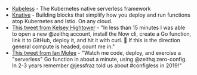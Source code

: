 - [Kubeless](https://kubeless.io/) - The Kubernetes native serverless framework
- [Knative](https://pivotal.io/knative) - Building blocks that simplify how you deploy and run functions atop Kubernetes and Istio. On any cloud.
- [This tweet from Kelsey Hightower](https://twitter.com/kelseyhightower/status/1131255370746290176) - "In less than 15 minutes I was able to open a new @zeithq account, install the Now cli, create a Go function, link it to GitHub, deploy it, and hit it with curl. 🤯 If this is the direction general compute is headed, count me in."
- [This tweet from Ian Molee](https://twitter.com/ianfoo/status/1159556331868585984) - "Watch me code, deploy, and exercise a "serverless" Go function in about a minute, using @zeithq zero-config. In 2-3 years remember @jessfraz told us about #configless in 2019!"